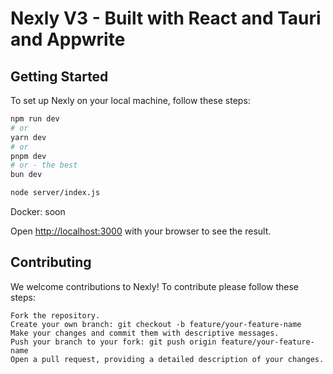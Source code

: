 # Nexly V3 - Built with React and Tauri and Appwrite

## Getting Started

To set up Nexly on your local machine, follow these steps:

```bash
npm run dev
# or
yarn dev
# or
pnpm dev
# or - the best
bun dev

node server/index.js
```

Docker: soon

Open [http://localhost:3000](http://localhost:3000) with your browser to see the result.

## Contributing

We welcome contributions to Nexly! To contribute please follow these steps:

```
Fork the repository.
Create your own branch: git checkout -b feature/your-feature-name
Make your changes and commit them with descriptive messages.
Push your branch to your fork: git push origin feature/your-feature-name
Open a pull request, providing a detailed description of your changes.
```

